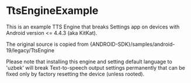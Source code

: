 TtsEngineExample
================

This is an example TTS Engine that breaks Settings app on devices with Android version <= 4.4.3 (aka KitKat).

The original source is copied from {ANDROID-SDK}/samples/android-19/legacy/TtsEngine

Please note that installing this engine and setting default language to 'uzbek' will break
Text-to-speech output settings permanently that can be fixed only by factory resetting the device
(unless rooted).
